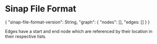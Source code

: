 # Sinap File Format

{
    "sinap-file-format-version": String,
    "graph": {
        "nodes": [],
        "edges: []
    }
}

Edges have a start and end node which are referenced by their location in their respective lists.
